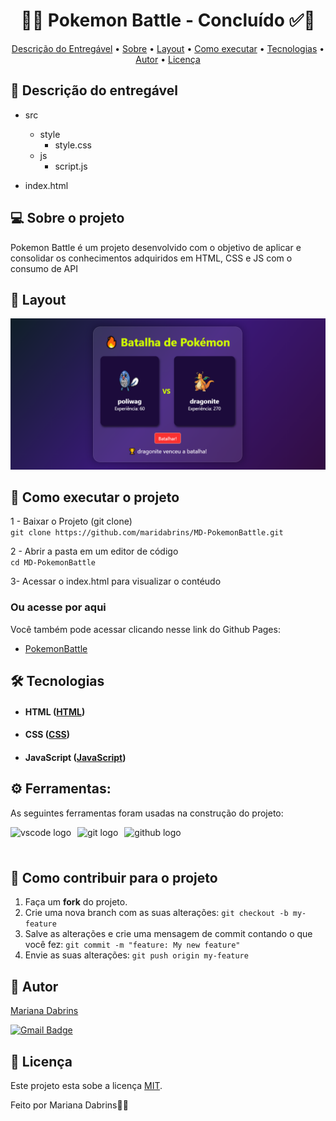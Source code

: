 
<h1 align="center"> 
	  🚀✅ Pokemon Battle - Concluído ✅🚀
</h1>

<!-- ---------------------------------------------------------------------- -->

<!-- MODELO MENU DE NAVEGAÇÃO -->
<p align="center">
 <a href="#-descrição-do-entregável">Descrição do Entregável</a> •
 <a href="#-sobre-o-projeto">Sobre</a> •
 <a href="#-layout">Layout</a> • 
 <a href="#-como-executar-o-projeto">Como executar</a> • 
 <a href="#-tecnologias">Tecnologias</a> • 
 <a href="#-autor">Autor</a> • 
 <a href="#-licença">Licença</a>
</p>

<!-- ---------------------------------------------------------------------- -->

<!-- MODELO DE DESCRIÇÃO -->
## 📄 Descrição do entregável

<!-- EXEMPLO DE DESCRIÇÃO DE UM PROJETO: -->
- src
  - style
    - style.css
  - js
    - script.js

- index.html


<!-- MODELO DESCRIÇÃO SOBRE O PROJETO: -->
## 💻 Sobre o projeto

<!-- EXPLICA O MOTIVO DO PROJETO -->
Pokemon Battle é um projeto desenvolvido com o objetivo de aplicar e consolidar os conhecimentos adquiridos em HTML, CSS e JS com o consumo de API





<!-- EXEMPLO DE LAYOUT: -->
## 🎨 Layout

<!-- AQUI VOCÊ PASSA O CAMINHO DA IMAGEM -->
![Tela](https://github.com/maridabrins/MD-PokemonBattle/blob/main/pokeThumb.PNG)<br>
<!-- ---------------------------------------------------------------------- -->

<!-- MODELO DE COMO EXECUTAR O PROJETO -->
## 🚀 Como executar o projeto
1 - Baixar o Projeto (git clone)  <br>
`git clone https://github.com/maridabrins/MD-PokemonBattle.git`

2 - Abrir a pasta em um editor de código <br>
`cd MD-PokemonBattle`

3- Acessar o index.html para visualizar o contéudo

### Ou acesse por aqui
Você também pode acessar clicando nesse link do Github Pages:

- [PokemonBattle](https://maridabrins.github.io/MD-PokemonBattle/)

<!-- MODELO DE TECNOLOGIAS -->
## 🛠 Tecnologias

- #### **HTML**  ([HTML](https://html.com/)) 
- #### **CSS** ([CSS](https://css.com/))
- #### **JavaScript** ([JavaScript](https://www.javascript.com/))

## ⚙ Ferramentas: 

As seguintes ferramentas foram usadas na construção do projeto:

<div style="display: flex; gap: 10px; align-items: center; flex-wrap: wrap;">
  <img src="https://img.shields.io/badge/Visual Studio Code-007ACC?logo=visualstudiocode&logoColor=white&style=for-the-badge" height="40" alt="vscode logo" />
  <img src="https://img.shields.io/badge/Git-F05032?logo=git&logoColor=white&style=for-the-badge" height="40" alt="git logo" />
  <img src="https://img.shields.io/badge/GitHub-181717?logo=github&logoColor=white&style=for-the-badge" height="40" alt="github logo" />
</div>

<!-- MODELO DE COMO CONTRIBUIR PARA O PROJETO -->
## 💪 Como contribuir para o projeto

1. Faça um **fork** do projeto.
2. Crie uma nova branch com as suas alterações: `git checkout -b my-feature`
3. Salve as alterações e crie uma mensagem de commit contando o que você fez: `git commit -m "feature: My new feature"`
4. Envie as suas alterações: `git push origin my-feature`


<!-- ---------------------------------------------------------------------- -->

<!-- MODELO DE AUTOR-->
## 🦸 Autor

<a href="(https://www.linkedin.com/in/mariana-dabrins-95a971328/)">
Mariana Dabrins</a>
 <br />
 
[![Gmail Badge](https://img.shields.io/badge/-maridabrins@hotmail.com-c14438?style=flat-square&logo=Gmail&logoColor=white&link=mailto:maridabrins@hotmail.com)](mailto:maridabrins@hotmail.com)

<!-- ---------------------------------------------------------------------- -->

<!-- MODELO DE LICENÇA -->
## 📝 Licença

Este projeto esta sobe a licença [MIT](./LICENSE).

Feito por Mariana Dabrins👋🏽 


